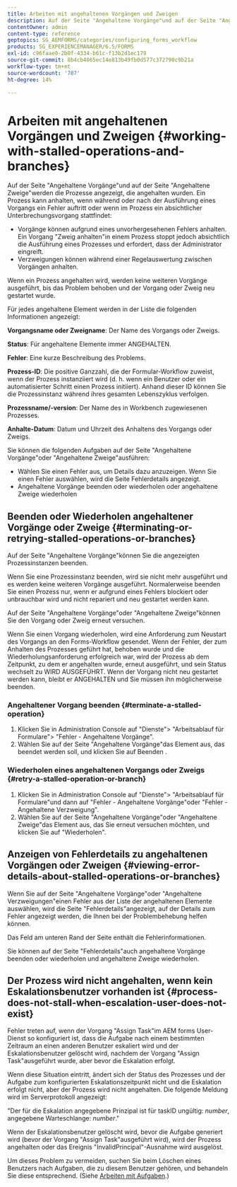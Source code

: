 ```yaml
---
title: Arbeiten mit angehaltenen Vorgängen und Zweigen
description: Auf der Seite "Angehaltene Vorgänge"und auf der Seite "Angehaltene Zweige"werden die Prozesse angezeigt, die angehalten wurden.
contentOwner: admin
content-type: reference
geptopics: SG_AEMFORMS/categories/configuring_forms_workflow
products: SG_EXPERIENCEMANAGER/6.5/FORMS
exl-id: c96faae0-2b0f-4334-b61c-f13b2d1ec179
source-git-commit: 8b4cb4065ec14e813b49fb0d577c372790c9b21a
workflow-type: tm+mt
source-wordcount: '707'
ht-degree: 14%

---
```


# Arbeiten mit angehaltenen Vorgängen und Zweigen {#working-with-stalled-operations-and-branches}

Auf der Seite &quot;Angehaltene Vorgänge&quot;und auf der Seite &quot;Angehaltene Zweige&quot;werden die Prozesse angezeigt, die angehalten wurden. Ein Prozess kann anhalten, wenn während oder nach der Ausführung eines Vorgangs ein Fehler auftritt oder wenn im Prozess ein absichtlicher Unterbrechungsvorgang stattfindet:

* Vorgänge können aufgrund eines unvorhergesehenen Fehlers anhalten. Ein Vorgang &quot;Zweig anhalten&quot;in einem Prozess stoppt jedoch absichtlich die Ausführung eines Prozesses und erfordert, dass der Administrator eingreift.
* Verzweigungen können während einer Regelauswertung zwischen Vorgängen anhalten.

Wenn ein Prozess angehalten wird, werden keine weiteren Vorgänge ausgeführt, bis das Problem behoben und der Vorgang oder Zweig neu gestartet wurde.

Für jedes angehaltene Element werden in der Liste die folgenden Informationen angezeigt:

**Vorgangsname oder Zweigname**: Der Name des Vorgangs oder Zweigs.

**Status**: Für angehaltene Elemente immer ANGEHALTEN.

**Fehler**: Eine kurze Beschreibung des Problems.

**Prozess-ID**: Die positive Ganzzahl, die der Formular-Workflow zuweist, wenn der Prozess instanziiert wird (d. h. wenn ein Benutzer oder ein automatisierter Schritt einen Prozess initiiert). Anhand dieser ID können Sie die Prozessinstanz während ihres gesamten Lebenszyklus verfolgen.

**Prozessname/-version**: Der Name des in Workbench zugewiesenen Prozesses.

**Anhalte-Datum**: Datum und Uhrzeit des Anhaltens des Vorgangs oder Zweigs.

Sie können die folgenden Aufgaben auf der Seite &quot;Angehaltene Vorgänge&quot;oder &quot;Angehaltene Zweige&quot;ausführen:

* Wählen Sie einen Fehler aus, um Details dazu anzuzeigen. Wenn Sie einen Fehler auswählen, wird die Seite Fehlerdetails angezeigt.
* Angehaltene Vorgänge beenden oder wiederholen oder angehaltene Zweige wiederholen

## Beenden oder Wiederholen angehaltener Vorgänge oder Zweige {#terminating-or-retrying-stalled-operations-or-branches}

Auf der Seite &quot;Angehaltene Vorgänge&quot;können Sie die angezeigten Prozessinstanzen beenden.

Wenn Sie eine Prozessinstanz beenden, wird sie nicht mehr ausgeführt und es werden keine weiteren Vorgänge ausgeführt. Normalerweise beenden Sie einen Prozess nur, wenn er aufgrund eines Fehlers blockiert oder unbrauchbar wird und nicht repariert und neu gestartet werden kann.

Auf der Seite &quot;Angehaltene Vorgänge&quot;oder &quot;Angehaltene Zweige&quot;können Sie den Vorgang oder Zweig erneut versuchen.

Wenn Sie einen Vorgang wiederholen, wird eine Anforderung zum Neustart des Vorgangs an den Forms-Workflow gesendet. Wenn der Fehler, der zum Anhalten des Prozesses geführt hat, behoben wurde und die Wiederholungsanforderung erfolgreich war, wird der Prozess ab dem Zeitpunkt, zu dem er angehalten wurde, erneut ausgeführt, und sein Status wechselt zu WIRD AUSGEFÜHRT. Wenn der Vorgang nicht neu gestartet werden kann, bleibt er ANGEHALTEN und Sie müssen ihn möglicherweise beenden.

### Angehaltener Vorgang beenden {#terminate-a-stalled-operation}

1. Klicken Sie in Administration Console auf &quot;Dienste&quot;> &quot;Arbeitsablauf für Formulare&quot;> &quot;Fehler - Angehaltene Vorgänge&quot;.
1. Wählen Sie auf der Seite &quot;Angehaltene Vorgänge&quot;das Element aus, das beendet werden soll, und klicken Sie auf Beenden .

### Wiederholen eines angehaltenen Vorgangs oder Zweigs {#retry-a-stalled-operation-or-branch}

1. Klicken Sie in Administration Console auf &quot;Dienste&quot;> &quot;Arbeitsablauf für Formulare&quot;und dann auf &quot;Fehler - Angehaltene Vorgänge&quot;oder &quot;Fehler - Angehaltene Verzweigung&quot;.
1. Wählen Sie auf der Seite &quot;Angehaltene Vorgänge&quot;oder &quot;Angehaltene Zweige&quot;das Element aus, das Sie erneut versuchen möchten, und klicken Sie auf &quot;Wiederholen&quot;.

## Anzeigen von Fehlerdetails zu angehaltenen Vorgängen oder Zweigen {#viewing-error-details-about-stalled-operations-or-branches}

Wenn Sie auf der Seite &quot;Angehaltene Vorgänge&quot;oder &quot;Angehaltene Verzweigungen&quot;einen Fehler aus der Liste der angehaltenen Elemente auswählen, wird die Seite &quot;Fehlerdetails&quot;angezeigt, auf der Details zum Fehler angezeigt werden, die Ihnen bei der Problembehebung helfen können.

Das Feld am unteren Rand der Seite enthält die Fehlerinformationen.

Sie können auf der Seite &quot;Fehlerdetails&quot;auch angehaltene Vorgänge beenden oder wiederholen und angehaltene Zweige wiederholen.

## Der Prozess wird nicht angehalten, wenn kein Eskalationsbenutzer vorhanden ist {#process-does-not-stall-when-escalation-user-does-not-exist}

Fehler treten auf, wenn der Vorgang &quot;Assign Task&quot;im AEM forms User-Dienst so konfiguriert ist, dass die Aufgabe nach einem bestimmten Zeitraum an einen anderen Benutzer eskaliert wird und der Eskalationsbenutzer gelöscht wird, nachdem der Vorgang &quot;Assign Task&quot;ausgeführt wurde, aber bevor die Eskalation erfolgt.

Wenn diese Situation eintritt, ändert sich der Status des Prozesses und der Aufgabe zum konfigurierten Eskalationszeitpunkt nicht und die Eskalation erfolgt nicht, aber der Prozess wird nicht angehalten. Die folgende Meldung wird im Serverprotokoll angezeigt:

&quot;Der für die Eskalation angegebene Prinzipal ist für taskID ungültig: *number*, angegebene Warteschlange: *number*.&quot;

Wenn der Eskalationsbenutzer gelöscht wird, bevor die Aufgabe generiert wird (bevor der Vorgang &quot;Assign Task&quot;ausgeführt wird), wird der Prozess angehalten oder das Ereignis &quot;InvalidPrincipal&quot;-Ausnahme wird ausgelöst.

Um dieses Problem zu vermeiden, suchen Sie beim Löschen eines Benutzers nach Aufgaben, die zu diesem Benutzer gehören, und behandeln Sie diese entsprechend. (Siehe [Arbeiten mit Aufgaben](/help/forms/using/admin-help/tasks.md#working-with-tasks).)
